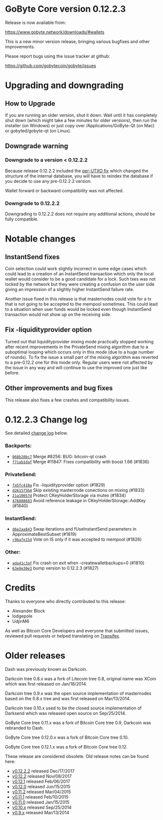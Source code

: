 GoByte Core version 0.12.2.3
==========================

Release is now available from:

  <https://www.gobyte.network/downloads/#wallets>

This is a new minor version release, bringing various bugfixes and other
improvements.

Please report bugs using the issue tracker at github:

  <https://github.com/gobytecoin/gobyte/issues>


Upgrading and downgrading
=========================

How to Upgrade
--------------

If you are running an older version, shut it down. Wait until it has completely
shut down (which might take a few minutes for older versions), then run the
installer (on Windows) or just copy over /Applications/GoByte-Qt (on Mac) or
gobyted/gobyte-qt (on Linux).

Downgrade warning
-----------------

### Downgrade to a version < 0.12.2.2

Because release 0.12.2.2 included the [per-UTXO fix](release-notes/gobyte/release-notes-0.12.2.2.md#per-utxo-fix)
which changed the structure of the internal database, you will have to reindex
the database if you decide to use any pre-0.12.2.2 version.

Wallet forward or backward compatibility was not affected.

### Downgrade to 0.12.2.2

Downgrading to 0.12.2.2 does not require any additional actions, should be
fully compatible.

Notable changes
===============

InstantSend fixes
-----------------

Coin selection could work slightly incorrect in some edge cases which could
lead to a creation of an InstantSend transaction which only the local wallet
would consider to be a good candidate for a lock. Such txes was not locked by
the network but they were creating a confusion on the user side giving an
impression of a slightly higher InstantSend failure rate.

Another issue fixed in this release is that masternodes could vote for a tx
that is not going to be accepted to the mempool sometimes. This could lead to
a situation when user funds would be locked even though InstantSend transaction
would not show up on the receiving side.

Fix -liquidityprovider option
-----------------------------

Turned out that liquidityprovider mixing mode practically stopped working after
recent improvements in the PrivateSend mixing algorithm due to a suboptimal
looping which occurs only in this mode (due to a huge number of rounds). To fix
the issue a small part of the mixing algorithm was reverted to a pre-0.12.2 one
for this mode only. Regular users were not affected by the issue in any way and
will continue to use the improved one just like before.

Other improvements and bug fixes
--------------------------------

This release also fixes a few crashes and compatibility issues.


0.12.2.3 Change log
===================

See detailed [change log](https://github.com/gobytecoin/gobyte/compare/v0.12.2.2...gobytecoin:v0.12.2.3) below.

### Backports:
- [`068b20bc7`](https://github.com/gobytecoin/gobyte/commit/068b20bc7) Merge #8256: BUG: bitcoin-qt crash
- [`f71ab1daf`](https://github.com/gobytecoin/gobyte/commit/f71ab1daf) Merge #11847: Fixes compatibility with boost 1.66 (#1836)

### PrivateSend:
- [`fa5fc418a`](https://github.com/gobytecoin/gobyte/commit/fa5fc418a) Fix -liquidityprovider option (#1829)
- [`d261575b4`](https://github.com/gobytecoin/gobyte/commit/d261575b4) Skip existing masternode conections on mixing (#1833)
- [`21a10057d`](https://github.com/gobytecoin/gobyte/commit/21a10057d) Protect CKeyHolderStorage via mutex (#1834)
- [`476888683`](https://github.com/gobytecoin/gobyte/commit/476888683) Avoid reference leakage in CKeyHolderStorage::AddKey (#1840)

### InstantSend:
- [`d6e2aa843`](https://github.com/gobytecoin/gobyte/commit/d6e2aa843) Swap iterations and fUseInstantSend parameters in ApproximateBestSubset (#1819)
- [`c9bafe154`](https://github.com/gobytecoin/gobyte/commit/c9bafe154) Vote on IS only if it was accepted to mempool (#1826)

### Other:
- [`ada41c3af`](https://github.com/gobytecoin/gobyte/commit/ada41c3af) Fix crash on exit when -createwalletbackups=0 (#1810)
- [`63e0e30e3`](https://github.com/gobytecoin/gobyte/commit/63e0e30e3) bump version to 0.12.2.3 (#1827)

Credits
=======

Thanks to everyone who directly contributed to this release:

- Alexander Block
- lodgepole
- UdjinM6

As well as Bitcoin Core Developers and everyone that submitted issues,
reviewed pull requests or helped translating on
[Transifex](https://www.transifex.com/projects/p/gobyte/).


Older releases
==============

Dash was previously known as Darkcoin.

Darkcoin tree 0.8.x was a fork of Litecoin tree 0.8, original name was XCoin
which was first released on Jan/18/2014.

Darkcoin tree 0.9.x was the open source implementation of masternodes based on
the 0.8.x tree and was first released on Mar/13/2014.

Darkcoin tree 0.10.x used to be the closed source implementation of Darksend
which was released open source on Sep/25/2014.

GoByte Core tree 0.11.x was a fork of Bitcoin Core tree 0.9,
Darkcoin was rebranded to Dash.

GoByte Core tree 0.12.0.x was a fork of Bitcoin Core tree 0.10.

GoByte Core tree 0.12.1.x was a fork of Bitcoin Core tree 0.12.

These release are considered obsolete. Old release notes can be found here:

- [v0.12.2.2](release-notes/gobyte/release-notes-0.12.2.2.md) released Dec/17/2017
- [v0.12.2](release-notes/gobyte/release-notes-0.12.2.md) released Nov/08/2017
- [v0.12.1](release-notes/gobyte/release-notes-0.12.1.md) released Feb/06/2017
- [v0.12.0](release-notes/gobyte/release-notes-0.12.0.md) released Jun/15/2015
- [v0.11.2](release-notes/gobyte/release-notes-0.11.2.md) released Mar/04/2015
- [v0.11.1](release-notes/gobyte/release-notes-0.11.1.md) released Feb/10/2015
- [v0.11.0](release-notes/gobyte/release-notes-0.11.0.md) released Jan/15/2015
- [v0.10.x](release-notes/gobyte/release-notes-0.10.0.md) released Sep/25/2014
- [v0.9.x](release-notes/gobyte/release-notes-0.9.0.md) released Mar/13/2014


